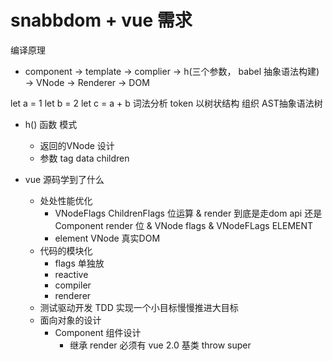 # snabbdom + vue 需求
编译原理
- component -> template -> complier -> h(三个参数， babel 抽象语法构建) -> VNode -> Renderer -> DOM

let a = 1
let b = 2
let c = a + b
词法分析 token 以树状结构 组织 AST抽象语法树

- h() 函数  模式
    - 返回的VNode 设计
    - 参数
        tag data children

- vue 源码学到了什么
    - 处处性能优化
        - VNodeFlags ChildrenFlags
            位运算 &
            render 到底是走dom api 还是 Component
            render 位 & VNode flags & VNodeFLags
            ELEMENT
        - element VNode 真实DOM 
    - 代码的模块化
        - flags 单独放
        - reactive 
        - compiler
        - renderer
    - 测试驱动开发 TDD
        实现一个小目标慢慢推进大目标
    - 面向对象的设计
        - Component 组件设计
            - 继承
                render 必须有  vue 2.0
                基类 throw super 